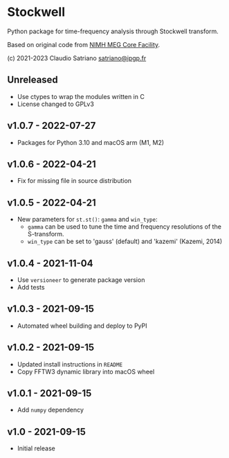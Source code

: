 # Stockwell

Python package for time-frequency analysis through Stockwell transform.

Based on original code from [NIMH MEG Core Facility].

[NIMH MEG Core Facility]: https://kurage.nimh.nih.gov/meglab/Meg/Stockwell.

(c) 2021-2023 Claudio Satriano <satriano@ipgp.fr>

## Unreleased

- Use ctypes to wrap the modules written in C
- License changed to GPLv3

## v1.0.7 - 2022-07-27

- Packages for Python 3.10 and macOS arm (M1, M2)

## v1.0.6 - 2022-04-21

- Fix for missing file in source distribution

## v1.0.5 - 2022-04-21

- New parameters for `st.st()`: `gamma` and `win_type`:
  - `gamma` can be used to tune the time and frequency resolutions
     of the S-transform.
  - `win_type` can be set to 'gauss' (default) and 'kazemi' (Kazemi, 2014)

## v1.0.4 - 2021-11-04

- Use `versioneer` to generate package version
- Add tests

## v1.0.3 - 2021-09-15

- Automated wheel building and deploy to PyPI

## v1.0.2 - 2021-09-15

- Updated install instructions in `README`
- Copy FFTW3 dynamic library into macOS wheel

## v1.0.1 - 2021-09-15

- Add `numpy` dependency

## v1.0 - 2021-09-15

- Initial release
